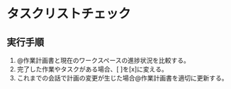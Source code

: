 # タスクリストチェック

## 実行手順

1. @作業計画書と現在のワークスペースの進捗状況を比較する。
2. 完了した作業やタスクがある場合、[ ]を[x]に変える。
3. これまでの会話で計画の変更が生じた場合@作業計画書を適切に更新する。
